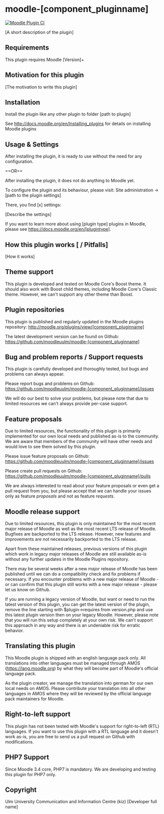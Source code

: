 moodle-[component_pluginname]
===================================

[![Moodle Plugin CI](https://github.com/moodleuulm/moodle-[component_pluginname]/workflows/Moodle%20Plugin%20CI/badge.svg?branch=master)](https://github.com/moodleuulm/moodle-[component_pluginname]/actions?query=workflow%3A%22Moodle+Plugin+CI%22+branch%3Amaster)

[A short description of the plugin]


Requirements
------------

This plugin requires Moodle [Version]+


Motivation for this plugin
--------------------------

[The motivation to write this plugin]


Installation
------------

Install the plugin like any other plugin to folder
[path to plugin]

See http://docs.moodle.org/en/Installing_plugins for details on installing Moodle plugins


Usage & Settings
----------------

After installing the plugin, it is ready to use without the need for any configuration.

==OR==

After installing the plugin, it does not do anything to Moodle yet.

To configure the plugin and its behaviour, please visit:
Site administration -> [path to the plugin settings]

There, you find [x] settings:

[Describe the settings]

If you want to learn more about using [plugin type] plugins in Moodle, please see https://docs.moodle.org/en/[plugintype].


How this plugin works [ / Pitfalls]
-----------------------------------

[How it works]


Theme support
-------------

This plugin is developed and tested on Moodle Core's Boost theme.
It should also work with Boost child themes, including Moodle Core's Classic theme. However, we can't support any other theme than Boost.


Plugin repositories
-------------------

This plugin is published and regularly updated in the Moodle plugins repository:
http://moodle.org/plugins/view/[component_pluginname]

The latest development version can be found on Github:
https://github.com/moodleuulm/moodle-[component_pluginname]


Bug and problem reports / Support requests
------------------------------------------

This plugin is carefully developed and thoroughly tested, but bugs and problems can always appear.

Please report bugs and problems on Github:
https://github.com/moodleuulm/moodle-[component_pluginname]/issues

We will do our best to solve your problems, but please note that due to limited resources we can't always provide per-case support.


Feature proposals
-----------------

Due to limited resources, the functionality of this plugin is primarily implemented for our own local needs and published as-is to the community. We are aware that members of the community will have other needs and would love to see them solved by this plugin.

Please issue feature proposals on Github:
https://github.com/moodleuulm/moodle-[component_pluginname]/issues

Please create pull requests on Github:
https://github.com/moodleuulm/moodle-[component_pluginname]/pulls

We are always interested to read about your feature proposals or even get a pull request from you, but please accept that we can handle your issues only as feature _proposals_ and not as feature _requests_.


Moodle release support
----------------------

Due to limited resources, this plugin is only maintained for the most recent major release of Moodle as well as the most recent LTS release of Moodle. Bugfixes are backported to the LTS release. However, new features and improvements are not necessarily backported to the LTS release.

Apart from these maintained releases, previous versions of this plugin which work in legacy major releases of Moodle are still available as-is without any further updates in the Moodle Plugins repository.

There may be several weeks after a new major release of Moodle has been published until we can do a compatibility check and fix problems if necessary. If you encounter problems with a new major release of Moodle - or can confirm that this plugin still works with a new major release - please let us know on Github.

If you are running a legacy version of Moodle, but want or need to run the latest version of this plugin, you can get the latest version of the plugin, remove the line starting with $plugin->requires from version.php and use this latest plugin version then on your legacy Moodle. However, please note that you will run this setup completely at your own risk. We can't support this approach in any way and there is an undeniable risk for erratic behavior.


Translating this plugin
-----------------------

This Moodle plugin is shipped with an english language pack only. All translations into other languages must be managed through AMOS (https://lang.moodle.org) by what they will become part of Moodle's official language pack.

As the plugin creator, we manage the translation into german for our own local needs on AMOS. Please contribute your translation into all other languages in AMOS where they will be reviewed by the official language pack maintainers for Moodle.


Right-to-left support
---------------------

This plugin has not been tested with Moodle's support for right-to-left (RTL) languages.
If you want to use this plugin with a RTL language and it doesn't work as-is, you are free to send us a pull request on Github with modifications.


PHP7 Support
------------

Since Moodle 3.4 core, PHP7 is mandatory. We are developing and testing this plugin for PHP7 only.


Copyright
---------

Ulm University
Communication and Information Centre (kiz)
[Developer full name]
